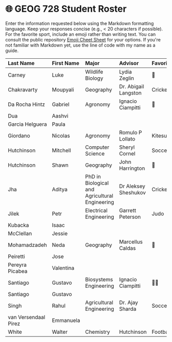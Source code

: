 # 🌐 GEOG 728 Student Roster

Enter the information requested below using the Markdown formatting language.  Keep your responses concise (e.g., < 20 characters if possible).  For the favorite sport, include an emoji rather than writing text.  You can consult the public repository [Emoji Cheet Sheet](https://github.com/ikatyang/emoji-cheat-sheet) for your options.  If you're not familiar with Markdown yet, use the line of code with my name as a guide.

| Last Name                    | First Name                   | Major                        | Advisor                      | Favorite Sport               |
| :--------------------------- | :--------------------------- | :--------------------------- | :--------------------------- | :--------------------------- |
| Carney | Luke | Wildlife Biology | Lydia Zeglin | :volleyball: |
| Chakravarty| Moupyali | Geography | Dr. Abigail Langston | Cricket |
| Da Rocha Hintz| Gabriel | Agronomy | Ignacio Ciampitti | 🏐 |
| Dua | Aashvi |
| Garcia Helguera | Paula |
| Giordano | Nicolas | Agronomy | Romulo P Lollato | Kitesurf |
| Hutchinson | Mitchell | Computer Science | Sheryl Cornel | Soccer |
| Hutchinson | Shawn | Geography | John Harrington | 🏒 |
| Jha | Aditya | PhD in Biological and Agricultural Engineering| Dr Aleksey Sheshukov | Cricket/Football |
| Jilek	| Petr | Electrical Engineering | Garrett Peterson | Judo |
| Kubacka	| Isaac |
| McClellan	| Jessie |
| Mohamadzadeh | Neda |Geography | Marcellus Caldas | 🎳 |
| Peiretti | Jose |
| Pereyra Picabea | Valentina |
| Santiago | Gustavo | Biosystems Engineering | Ignacio Ciampitti | 🚴‍♂️ |
| Santiago | Gustavo |
| Singh | Rahul | Agricultural Engineering | Dr. Ajay Sharda | Soccer |
| van Versendaal Pirez | Emmanuela |
| White | Walter | Chemistry | Hutchinson | Football |
